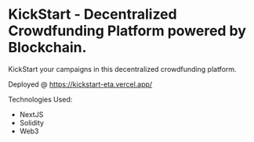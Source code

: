 # KickStart - Decentralized Crowdfunding Platform powered by Blockchain.

KickStart your campaigns in this decentralized crowdfunding platform.

Deployed @ <a href="https://kickstart-eta.vercel.app/">https://kickstart-eta.vercel.app/</a>

Technologies Used:

-   NextJS
-   Solidity
-   Web3
